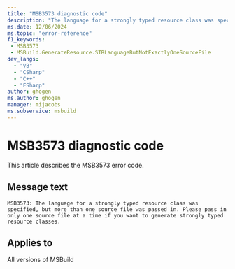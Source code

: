 ```yaml
---
title: "MSB3573 diagnostic code"
description: "The language for a strongly typed resource class was specified, but more than one source file was passed in. Please pass in only one source file at a time if you want to generate strongly typed resource classes."
ms.date: 12/06/2024
ms.topic: "error-reference"
f1_keywords:
 - MSB3573
 - MSBuild.GenerateResource.STRLanguageButNotExactlyOneSourceFile
dev_langs:
  - "VB"
  - "CSharp"
  - "C++"
  - "FSharp"
author: ghogen
ms.author: ghogen
manager: mijacobs
ms.subservice: msbuild
---
```


# MSB3573 diagnostic code

<!-- :::ErrorDefinitionDescription::: -->
<!-- :::editable-content name="introDescription"::: -->
This article describes the MSB3573 error code.
<!-- :::editable-content-end::: -->

## Message text

```output
MSB3573: The language for a strongly typed resource class was specified, but more than one source file was passed in. Please pass in only one source file at a time if you want to generate strongly typed resource classes.
```

<!-- :::editable-content name="postOutputDescription"::: -->
<!--
{StrBegin="MSB3573: "}
-->
<!-- :::editable-content-end::: -->
<!-- :::ErrorDefinitionDescription-end::: -->

## Applies to

All versions of MSBuild
